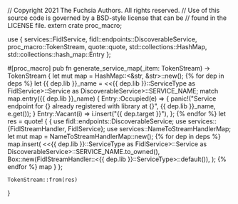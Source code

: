 // Copyright 2021 The Fuchsia Authors. All rights reserved.
// Use of this source code is governed by a BSD-style license that can be
// found in the LICENSE file.
extern crate proc_macro;

use {
    services::FidlService,
    fidl::endpoints::DiscoverableService,
    proc_macro::TokenStream,
    quote::quote,
    std::collections::HashMap,
    std::collections::hash_map::Entry
};

#[proc_macro]
pub fn generate_service_map(_item: TokenStream) -> TokenStream {
    let mut map = HashMap::<&str, &str>::new();
    {% for dep in deps %}
    let {{ dep.lib }}_name = <<{{ dep.lib }}::ServiceType as FidlService>::Service as DiscoverableService>::SERVICE_NAME;
    match map.entry({{ dep.lib }}_name) {
        Entry::Occupied(e) => {
            panic!("Service endpoint for {} already registered with library at {}", {{ dep.lib }}_name, e.get());
        }
        Entry::Vacant(i) => i.insert("{{ dep.target }}"),
    };
    {% endfor %}
    let res = quote! {
        {
            use fidl::endpoints::DiscoverableService;
            use services::{FidlStreamHandler, FidlService};
            use services::NameToStreamHandlerMap;
            let mut map = NameToStreamHandlerMap::new();
            {% for dep in deps %}
            map.insert(
                <<{{ dep.lib }}::ServiceType as FidlService>::Service as DiscoverableService>::SERVICE_NAME.to_owned(),
                Box::new(FidlStreamHandler::<{{ dep.lib }}::ServiceType>::default()),
            );
            {% endfor %}
            map
        }
    };

    TokenStream::from(res)
}

